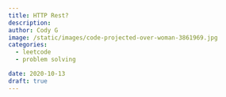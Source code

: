 ```yaml
---
title: HTTP Rest?
description:
author: Cody G
image: /static/images/code-projected-over-woman-3861969.jpg
categories:
  - leetcode
  - problem solving

date: 2020-10-13
draft: true
---
```

